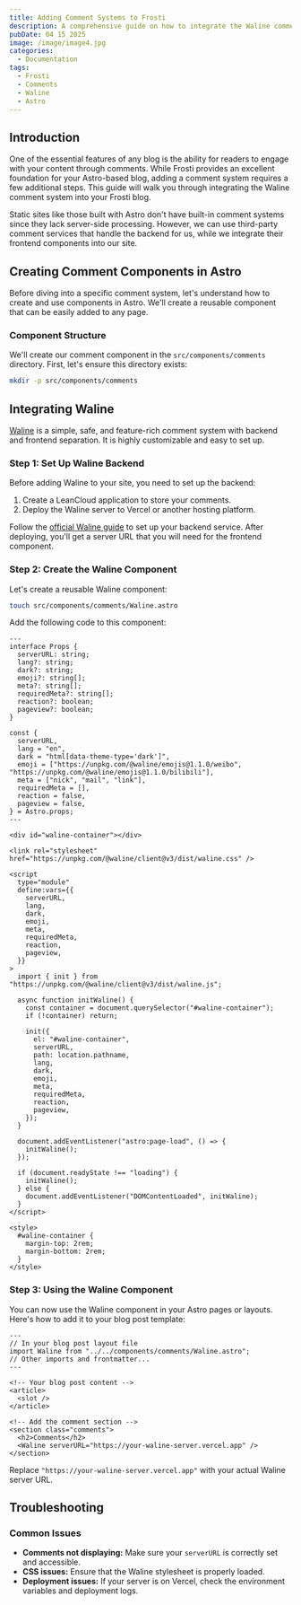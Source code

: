```yaml
---
title: Adding Comment Systems to Frosti
description: A comprehensive guide on how to integrate the Waline comment system into your Frosti blog
pubDate: 04 15 2025
image: /image/image4.jpg
categories:
  - Documentation
tags:
  - Frosti
  - Comments
  - Waline
  - Astro
---
```


## Introduction

One of the essential features of any blog is the ability for readers to engage with your content through comments. While Frosti provides an excellent foundation for your Astro-based blog, adding a comment system requires a few additional steps. This guide will walk you through integrating the Waline comment system into your Frosti blog.

Static sites like those built with Astro don't have built-in comment systems since they lack server-side processing. However, we can use third-party comment services that handle the backend for us, while we integrate their frontend components into our site.

## Creating Comment Components in Astro

Before diving into a specific comment system, let's understand how to create and use components in Astro. We'll create a reusable component that can be easily added to any page.

### Component Structure

We'll create our comment component in the `src/components/comments` directory. First, let's ensure this directory exists:

```bash
mkdir -p src/components/comments
```

## Integrating Waline

[Waline](https://waline.js.org/) is a simple, safe, and feature-rich comment system with backend and frontend separation. It is highly customizable and easy to set up.

### Step 1: Set Up Waline Backend

Before adding Waline to your site, you need to set up the backend:

1. Create a LeanCloud application to store your comments.
2. Deploy the Waline server to Vercel or another hosting platform.

Follow the [official Waline guide](https://waline.js.org/guide/get-started/) to set up your backend service. After deploying, you'll get a server URL that you will need for the frontend component.

### Step 2: Create the Waline Component

Let's create a reusable Waline component:

```bash
touch src/components/comments/Waline.astro
```

Add the following code to this component:

```astro
---
interface Props {
  serverURL: string;
  lang?: string;
  dark?: string;
  emoji?: string[];
  meta?: string[];
  requiredMeta?: string[];
  reaction?: boolean;
  pageview?: boolean;
}

const {
  serverURL,
  lang = "en",
  dark = "html[data-theme-type='dark']",
  emoji = ["https://unpkg.com/@waline/emojis@1.1.0/weibo", "https://unpkg.com/@waline/emojis@1.1.0/bilibili"],
  meta = ["nick", "mail", "link"],
  requiredMeta = [],
  reaction = false,
  pageview = false,
} = Astro.props;
---

<div id="waline-container"></div>

<link rel="stylesheet" href="https://unpkg.com/@waline/client@v3/dist/waline.css" />

<script
  type="module"
  define:vars={{
    serverURL,
    lang,
    dark,
    emoji,
    meta,
    requiredMeta,
    reaction,
    pageview,
  }}
>
  import { init } from "https://unpkg.com/@waline/client@v3/dist/waline.js";

  async function initWaline() {
    const container = document.querySelector("#waline-container");
    if (!container) return;

    init({
      el: "#waline-container",
      serverURL,
      path: location.pathname,
      lang,
      dark,
      emoji,
      meta,
      requiredMeta,
      reaction,
      pageview,
    });
  }

  document.addEventListener("astro:page-load", () => {
    initWaline();
  });

  if (document.readyState !== "loading") {
    initWaline();
  } else {
    document.addEventListener("DOMContentLoaded", initWaline);
  }
</script>

<style>
  #waline-container {
    margin-top: 2rem;
    margin-bottom: 2rem;
  }
</style>
```

### Step 3: Using the Waline Component

You can now use the Waline component in your Astro pages or layouts. Here's how to add it to your blog post template:

```astro
---
// In your blog post layout file
import Waline from "../../components/comments/Waline.astro";
// Other imports and frontmatter...
---

<!-- Your blog post content -->
<article>
  <slot />
</article>

<!-- Add the comment section -->
<section class="comments">
  <h2>Comments</h2>
  <Waline serverURL="https://your-waline-server.vercel.app" />
</section>
```

Replace `"https://your-waline-server.vercel.app"` with your actual Waline server URL.

## Troubleshooting

### Common Issues

- **Comments not displaying:** Make sure your `serverURL` is correctly set and accessible.
- **CSS issues:** Ensure that the Waline stylesheet is properly loaded.
- **Deployment issues:** If your server is on Vercel, check the environment variables and deployment logs.
